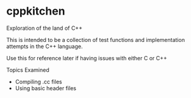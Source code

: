 # cppkitchen
Exploration of the land of C++

This is intended to be a collection of test functions and implementation attempts in the C++ language.

Use this for reference later if having issues with either C or C++

Topics Examined
- Compiling .cc files
- Using basic header files

